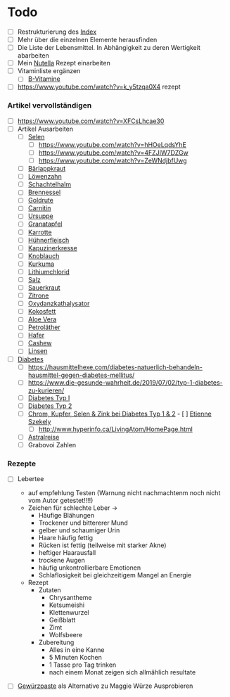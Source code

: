 # Todo

- [ ] Restrukturierung des [Index](../Index.md)
- [ ] Mehr über die einzelnen Elemente herausfinden
- [ ] Die Liste der Lebensmittel. In Abhängigkeit zu deren Wertigkeit abarbeiten
- [ ] Mein [Nutella](../Rezepte%20und%20Anleitungen/Nutella.md) Rezept einarbeiten
- [ ] Vitaminliste ergänzen
	- [ ] [B-Vitamine](../Stoffe/wichtige%20Verbindungen/Vitamine/B-Vitamine/B-Vitamine.md)
- [ ] https://www.youtube.com/watch?v=k_y5tzqa0X4 rezept

### Artikel vervollständigen
- [ ] https://www.youtube.com/watch?v=XFCsLhcae30
- [ ] Artikel Ausarbeiten
	- [ ] [Selen](../Stoffe/Datenbank%20Elemente%20Des%20Periodensystems/Selen.md)
		- [ ] https://www.youtube.com/watch?v=hHOeLqdsYhE
		- [ ] https://www.youtube.com/watch?v=4FZJIW7DZGw
		- [ ] https://www.youtube.com/watch?v=ZeWNdjbfUwg
	- [ ] [Bärlappkraut](../Stoffe/Rohstoffe/Bärlappkraut.md)
	- [ ] [Löwenzahn](../Stoffe/Rohstoffe/Löwenzahn.md)
	- [ ] [Schachtelhalm](../Stoffe/Rohstoffe/Schachtelhalm.md)
	- [ ] [Brennessel](../Stoffe/Rohstoffe/Brennessel.md)
	- [ ] [Goldrute](../Stoffe/Rohstoffe/Goldrute.md)
	- [ ] [Carnitin](../Stoffe/wichtige%20Verbindungen/Carnitin.md)
	- [ ] [Ursuppe](../Rezepte%20und%20Anleitungen/Ursuppe.md)
	- [ ] [Granatapfel](../Stoffe/Rohstoffe/Granatapfel.md)
	- [ ] [Karrotte](../Stoffe/Rohstoffe/Karrotte.md)
	- [ ] [Hühnerfleisch](../Stoffe/Rohstoffe/Hühnerfleisch.md)
	- [ ] [Kapuzinerkresse](../Stoffe/Rohstoffe/Kapuzinerkresse.md)
	- [ ] [Knoblauch](../Stoffe/Rohstoffe/Knoblauch.md)
	- [ ] [Kurkuma](../Stoffe/Rohstoffe/Kurkuma.md)
	- [ ] [Lithiumchlorid](../Stoffe/Rohstoffe/Lithiumchlorid.md)
	- [ ] [Salz](../Stoffe/Rohstoffe/Salze/Salz.md)
	- [ ] [Sauerkraut](../Stoffe/Rohstoffe/Sauerkraut.md)
	- [ ] [Zitrone](../Stoffe/Rohstoffe/Zitrusfrüchte/Zitrone.md)
	- [ ] [Oxydanzkathalysator](../Glossar/Oxydanzkathalysator.md)
	- [ ] [Kokosfett](../Stoffe/Rohstoffe/Kokosfett.md)
	- [ ] [Aloe Vera](../Stoffe/Rohstoffe/Aloe%20Vera.md)
	- [ ] [Petroläther](../Stoffe/Rohstoffe/Lösungsmittel/Petroläther.md)
	- [ ] [Hafer](../Stoffe/Rohstoffe/Hafer.md)
	- [ ] [Cashew](../Stoffe/Rohstoffe/Cashew.md)
	- [ ] [Linsen](../Stoffe/Rohstoffe/Linsen.md)
- [ ] [Diabetes](../Menschlicher%20Körper/Leiden/Diabetes/Diabetes.md)
	- [ ] https://hausmittelhexe.com/diabetes-natuerlich-behandeln-hausmittel-gegen-diabetes-mellitus/
	- [ ] https://www.die-gesunde-wahrheit.de/2019/07/02/typ-1-diabetes-zu-kurieren/
	- [ ] [Diabetes Typ I](../Menschlicher%20Körper/Leiden/Diabetes/Diabetes%20Typ%201/Diabetes%20Typ%20I.md)
	- [ ] [Diabetes Typ 2](../Menschlicher%20Körper/Leiden/Diabetes/Diabetes%20Typ%202.md)
	- [ ] [Chrom, Kupfer, Selen & Zink bei Diabetes Typ 1 & 2](__Attachments/10.1515_jlm.2006.031.pdf)	- [ ]  [Etienne Szekely](../Wichtige%20Persönlichkeiten/Etienne%20Szekely.md)
		- [ ] http://www.hyperinfo.ca/LivingAtom/HomePage.html
	- [ ] [Astralreise](../Glossar/Astralreise.md)
	- [ ] Grabovoi Zahlen

### Rezepte
- [ ] Lebertee
	- auf empfehlung Testen (Warnung nicht nachmachtenm noch nicht vom Autor getestet!!!!)
	- Zeichen für schlechte Leber -> 
		- Häufige Blähungen
		- Trockener und bittererer Mund
		- gelber und schaumiger Urin
		- Haare häufig fettig
		- Rücken ist fettig (teilweise mit starker Akne)
		- heftiger Haarausfall
		- trockene Augen
		- häufig unkontrollierbare Emotionen 
		- Schlaflosigkeit bei gleichzeitigem Mangel an Energie
	- Rezept
		- Zutaten
			- Chrysantheme
			- Ketsumeishi
			- Klettenwurzel
			- Geißblatt
			- Zimt
			- Wolfsbeere
		- Zubereitung
			- Alles in eine Kanne
			- 5 Minuten Kochen
			- 1 Tasse pro Tag trinken
			- nach einem Monat zeigen sich allmählich resultate


- [ ] [Gewürzpaste](https://www.chefkoch.de/rezepte/2924231444734351/Maggi-Wuerze.html) als Alternative zu Maggie Würze Ausprobieren